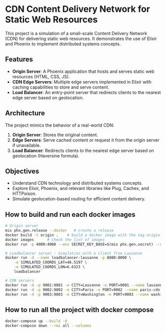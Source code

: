 # CDN Content Delivery Network for Static Web Resources

This project is a simulation of a small-scale Content Delivery Network (CDN) for delivering static web resources. It demonstrates the use of Elixir and Phoenix to implement distributed systems concepts.

## Features

- **Origin Server**: A Phoenix application that hosts and serves static web resources (HTML, CSS, JS).
- **CDN Edge Servers**: Multiple edge servers implemented in Elixir with caching capabilities to store and serve content.
- **Load Balancer**: An entry-point server that redirects clients to the nearest edge server based on geolocation.

## Architecture

The project mimics the behavior of a real-world CDN:

1. **Origin Server**: Stores the original content.
2. **Edge Servers**: Serve cached content or request it from the origin server if unavailable.
3. **Load Balancer**: Redirects clients to the nearest edge server based on geolocation (Haversine formula).

## Objectives

- Understand CDN technology and distributed systems concepts.
- Explore Elixir, Phoenix, and relevant libraries like Plug, Cachex, and HTTPoison.
- Simulate geolocation-based routing for efficient content delivery.

## How to build and run each docker images

```bash
# Origin server
mix phx.gen.release --docker   # create a release
docker build -t origin .    # build a docker image with the tag origin
docker images      # check the list of images
docker run -p 4000:4000 --env SECRET_KEY_BASE=$(mix phx.gen.secret) --name origin origin

# Loadbalancer server : Simulation with a client from Lausanne
docker run -d --name loadbalancer-lausanne -p 8000:8000 \
    -e SIMULATED_COORDS_LAT=46.5197 \
    -e SIMULATED_COORDS_LON=6.6323 \
    loadbalancer

# CDN servers
docker run -d -p 9001:9001 -e CITY=Lausanne -e PORT=9001 --name lausanne-cdn cdn
docker run -d -p 9002:9002 -e CITY=Paris -e PORT=9002 --name paris-cdn cdn
docker run -d -p 9003:9003 -e CITY=Washington -e PORT=9003 --name washington-cdn cdn
```

## How to run all the project with docker compose

```bash
docker-compose up --build -d
docker-compose down --rmi all --volumes
```
